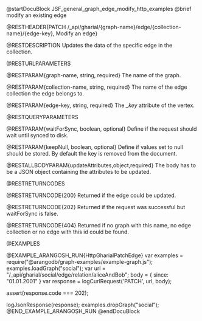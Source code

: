 
@startDocuBlock JSF_general_graph_edge_modify_http_examples
@brief modify an existing edge

@RESTHEADER{PATCH /_api/gharial/{graph-name}/edge/{collection-name}/{edge-key}, Modify an edge}

@RESTDESCRIPTION
Updates the data of the specific edge in the collection.

@RESTURLPARAMETERS

@RESTPARAM{graph-name, string, required}
The name of the graph.

@RESTPARAM{collection-name, string, required}
The name of the edge collection the edge belongs to.

@RESTPARAM{edge-key, string, required}
The *_key* attribute of the vertex.

@RESTQUERYPARAMETERS

@RESTPARAM{waitForSync, boolean, optional}
Define if the request should wait until synced to disk.

@RESTPARAM{keepNull, boolean, optional}
Define if values set to null should be stored. By default the key is removed from the document.

@RESTALLBODYPARAM{updateAttributes,object,required}
The body has to be a JSON object containing the attributes to be updated.

@RESTRETURNCODES

@RESTRETURNCODE{200}
Returned if the edge could be updated.

@RESTRETURNCODE{202}
Returned if the request was successful but waitForSync is false.

@RESTRETURNCODE{404}
Returned if no graph with this name, no edge collection or no edge with this id could be found.

@EXAMPLES

@EXAMPLE_ARANGOSH_RUN{HttpGharialPatchEdge}
  var examples = require("@arangodb/graph-examples/example-graph.js");
  examples.loadGraph("social");
  var url = "/_api/gharial/social/edge/relation/aliceAndBob";
  body = {
    since: "01.01.2001"
  }
  var response = logCurlRequest('PATCH', url, body);

  assert(response.code === 202);

  logJsonResponse(response);
  examples.dropGraph("social");
@END_EXAMPLE_ARANGOSH_RUN
@endDocuBlock

